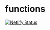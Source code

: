 # functions

[![Netlify Status](https://api.netlify.com/api/v1/badges/348538be-0963-4121-9838-8743940742b1/deploy-status)](https://app.netlify.com/sites/sfuns/deploys)
